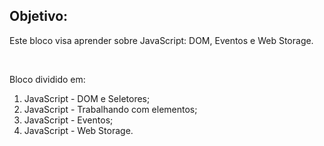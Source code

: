 ## Objetivo:

<p>Este bloco visa aprender sobre JavaScript: DOM, Eventos e Web Storage.</p>
<br>
<p>Bloco dividido em:</p>
<ol>
  <li>JavaScript - DOM e Seletores;</li>
  <li>JavaScript - Trabalhando com elementos;</li>
  <li>JavaScript - Eventos;</li>
  <li>JavaScript - Web Storage.</li>
</ol>
